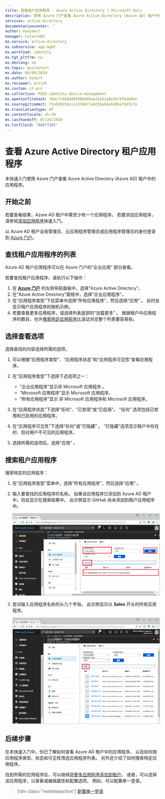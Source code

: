 ```yaml
---
title: 查看租户应用程序 - Azure Active Directory | Microsoft Docs
description: 使用 Azure 门户查看 Azure Active Directory (Azure AD) 租户中的应用程序。
services: active-directory
documentationcenter: ''
author: msmimart
manager: CelesteDG
ms.service: active-directory
ms.subservice: app-mgmt
ms.workload: identity
ms.tgt_pltfrm: na
ms.devlang: na
ms.topic: quickstart
ms.date: 04/09/2019
ms.author: mimart
ms.reviewer: arvinh
ms.custom: it-pro
ms.collection: M365-identity-device-management
ms.openlocfilehash: 764c7c048dd0398b495ee31421a8e2bc9f8169ee
ms.sourcegitcommit: 75a56915dce1c538dc7a921beb4a5305e79d3c7a
ms.translationtype: HT
ms.contentlocale: zh-CN
ms.lasthandoff: 07/24/2019
ms.locfileid: "68477201"
---
```

# <a name="view-your-azure-active-directory-tenant-applications"></a>查看 Azure Active Directory 租户应用程序

本快速入门使用 Azure 门户查看 Azure Active Directory (Azure AD) 租户中的应用程序。

## <a name="before-you-begin"></a>开始之前

若要查看结果，Azure AD 租户中需至少有一个应用程序。 若要添加应用程序，请参阅[添加应用程序](add-application-portal.md)快速入门。

以 Azure AD 租户全局管理员、云应用程序管理员或应用程序管理员的身份登录到 [Azure 门户](https://portal.azure.com)。

## <a name="find-the-list-of-tenant-applications"></a>查找租户应用程序的列表

Azure AD 租户应用程序可以在 Azure 门户的“企业应用”  部分查看。

若要查找租户应用程序，请执行以下操作：

1. 在 **[Azure 门户](https://portal.azure.com)** 的左侧导航面板中，选择“Azure Active Directory”。 
1. 在“Azure Active Directory”窗格中，选择“企业应用程序”。  
1. 在“应用程序类型”下拉菜单中选择“所有应用程序”，然后选择“应用”    。 此时会显示租户应用程序的随机示例。
1. 若要查看更多应用程序，请选择列表底部的“加载更多”  。 根据租户中应用程序的数目，也许[搜索特定应用程序](#search-for-a-tenant-application)比滚动浏览整个列表要容易些。

## <a name="select-viewing-options"></a>选择查看选项

选择查找的内容选择所需的选项。

1. 可以根据“应用程序类型”、“应用程序状态”和“应用程序可见性”查看应用程序。   
1. 在“应用程序类型”下选择下述选项之一： 

    - “企业应用程序”显示非 Microsoft 应用程序  。
    - “Microsoft 应用程序”显示  Microsoft 应用程序。
    - “所有应用程序”显示  非 Microsoft 应用程序和 Microsoft 应用程序。

1. 在“应用程序状态”下选择“任何”、“已禁用”或“已启用”。     “任何”  选项包括已禁用和已启用的应用程序。
1. 在“应用程序可见性”下选择“任何”或“已隐藏”    。 “已隐藏”选项显示租户中存在的、但对用户不可见的应用程序。 
1. 选择所需的选项后，选择“应用”  。

## <a name="search-for-a-tenant-application"></a>搜索租户应用程序

搜索特定的应用程序：

1. 在“应用程序类型”菜单中，选择“所有应用程序”，然后选择“应用”    。
1. 输入要查找的应用程序的名称。 如果该应用程序已添加到 Azure AD 租户中，则会显示在搜索结果中。 此示例显示 GitHub 尚未添加到租户应用程序中。

    ![示例显示应用尚未添加到租户](media/view-applications-portal/search-for-tenant-application.png)

1. 尝试输入应用程序名称的头几个字母。 此示例显示以 **Sales** 开头的所有应用程序。

    ![示例显示以 Sales 开头的所有应用](media/view-applications-portal/search-by-prefix.png)

## <a name="next-steps"></a>后续步骤

在本快速入门中，你已了解如何查看 Azure AD 租户中的应用程序， 以及如何按应用程序类型、状态和可见性筛选应用程序列表。 另外还介绍了如何搜索特定应用程序。

找到所需的应用程序后，可以继续[将更多应用程序添加到租户](add-application-portal.md)。 或者，可以选择该应用程序，以查看或编辑属性和配置选项。 例如，可以配置单一登录。

> [!div class="nextstepaction"]
> [配置单一登录](configure-single-sign-on-non-gallery-applications.md)

